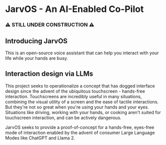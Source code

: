 # JarvOS - An AI-Enabled Co-Pilot

### ⚠️ STILL UNDER CONSTRUCTION ⚠️

## Introducing JarvOS

This is an open-source voice assistant that can help you interact with your life while your hands are busy. 

## Interaction design via LLMs

This project seeks to operationalize a concept that has dogged interface design since the advent of the ubiquitous touchscreen - hands-free interaction. Touchscreens are incredibly useful in many situations, combining the visual utility of a screen and the ease of tactile interactions. But they're not so great when you're using your hands and your eyes. Situations like driving, working with your hands, or cooking aren't suited for touchscreen interaction, and can be actively dangerous. 

JarvOS seeks to provide a proof-of-concept for a hands-free, eyes-free mode of interaction enabled by the advent of consumer Large Language Modes like ChatGPT and Llama 2.